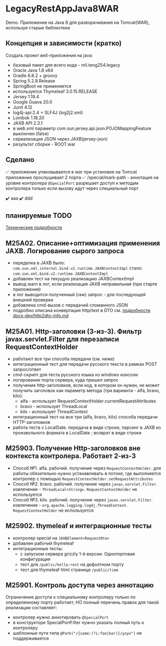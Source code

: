 # LegacyRestAppJava8WAR

Demo. Приложение на Java 8 для разворачивания на Tomcat(WAR), используя старые библиотеки

## Концепция и зависимости (кратко)

Создать проект веб-приложения на java:

- базовый пакет для всего кода - mil.teng254.legacy
- Oracle Java 1.8 x64
- Gradle 6.8.2 + groovy
- Spring 5.2.8.Release
- SpringBoot не применяется
- используется Thymeleaf 3.0.15.RELEASE
- Jersey 1.19.4
- Google Guava 20.0
- Junit 4.12
- log4j-api:2.4 + SLF4J (log2j2.xml)
- Lombok 1.18.20
- JAXB API 2.3.1
- в web.xml параметр com.sun.jersey.api.json.POJOMappingFeature выключен (false)
- сериализация JSON через JAXB(jersey-json)
- результат сборки - ROOT.war

## Сделано <a name="unique-anchor-name"></a>

✅ приложение упаковывается в war
при установке на Tomcat приложение прослушивает 2 порта
✅ /special/mark-path - аннотация на уровне контролера `@SpecialPort` 
разрешает доступ к методам контролера только если вызову идут 
через специальный порт

:heavy_check_mark: aaa
:heavy_check_mark: ddd 


## планируемые TODO

[Технические подробности](docs-dev/tech-notes.md)

## M25A02. Описание+оптимизация применения JAXB. Логирование сырого запроса

- переделка в JAXB
  было: `com.sun.xml.internal.bind.v2.runtime.JAXBContextImpl`
  стало: `com.sun.xml.bind.v2.runtime.JAXBContextImpl`
- добавлен тест на текущую реализацию JAXBContextImpl
- вывод warn в лог, если реализация JAXB неправильная (при старте приложения)
- в лог выводится полученный (raw) запрос - для последующей внешней проверки
- добавлена cmd-вызов с передачей сломанного JSON
- подробно описана конвертация http/text в DTO см. [подробности docs-dev/http2dto-info.md](docs-dev/http2dto-info.md)

## M25A01. Http-заголовки (3-из-3). Фильтр javax.servlet.Filter для перезаписи RequestContextHolder

- работают все три способа передачи (см. ниже)
- интеграционный тест для передачи русского текста в рамках POST запрос/ответ
- cmd-скрипт для теста русского языка из windows консоли
- логирование порта сервера, куда пришел запрос
- получение http-заголовков, если код, в котором он нужен,
  не может получить заголовок как параметр метода (три варианта - alfa, bravo, kilo):
  - alfa - использует RequestContextHolder.currentRequestAttributes
  - bravo - использует ThreadLocal
  - kilo - использует ThreadContext
- интеграционный тест на все три (alfa, bravo, kilo) способа передачи HTTP-заголовков
- работа теста с LocalDate. передача в виде строки, парсинг в JAXB из произвольного
 формата в LocalDate ; возврат в виде строки

## M25903. Получение Http-заголовков вне контекста контролера. Работает 2-из-3

- Способ №1. alfa. рабочий. получение через ```RequestContextHolder```. для работы
 обязательно нужно устанавливать в потоке, где выполняется контролер с помощью
 ```RequestContextHolder.setRequestAttributes```
- Способ №2. bravo. рабочий. получение через ```javax.servlet.Filter```.
 извлечение - ```ThreadLocal<String>```.
 ```RequestContextHolder``` не используется
- Способ №3. kilo. рабочий. получение через ```javax.servlet.Filter```.
 извлечение - ```org.apache.logging.log4j.ThreadContext```.
```RequestContextHolder``` не используется

## M25902. thymeleaf и интеграционные тесты

- контролер special на ```JAXBElement<RequestDto>```
- добавлен рабочий thymeleaf
- интеграционные тесты:
  - с запуском сервера grizzly 1-й версии. Однопортовая конфигурация
  - тест для ```/public/hello-rest``` на дефолтном порту
  - тест для thymeleaf html странице ```/public/time```

## M25901. Контроль доступа через аннотацию

Ограничение доступа к специальному контролеру только
по определенному порту работает, НО полный перечень правок для
такой реализации составляет:

- контролер нужно аннотировать ```@SpecialPort```
- в конструкторе SpecialPortFilter нужно указать полный путь к контролеру
- шаблонные пути типа ```@Path("/{some:(?i:foo|bar)}/yoyo")``` не поддерживается
